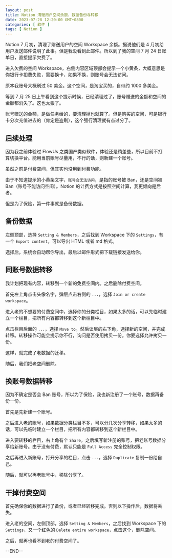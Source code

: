 ```yaml
---
layout: post
title: Notion 清理用户空间余额，数据备份与转移
date: 2023-07-28 12:20:00 GMT+0800
categories: [ 软件 ]
tags: [ Notion ]
---
```


Notion 7 月初，清理了赠送用户的空间 Workspace 余额。据说他们是 4 月初给用户发送邮件说明了此事。但是我没看到此邮件。所以到了我的空间 7 月 24 日账单日，直接提示欠费了。

<!-- more -->

进入欠费的空间 Workspace，右侧内容区域顶部会提示一个小黄条，大概意思是你银行卡扣费失败，需要换卡，如果不换，则账号会无法访问。

原本我账号大概刷过 50 美金。这个空间，是淘宝买的，自带约 1000 多美金。

等到 7 月 25 日上午看到这个提示时候，已经清理过了，账号赠送的金额和空间的金额都消失了。这也太狠了。

账号赠送的金额，是做任务给的，要清理掉也就算了。但是购买的空间，可是银行卡分次充值进去的（肯定是盗刷），这个强行清理就有点过分了。

## 后续处理

因为我之前体验过 FlowUs 之类国产类似软件，体验还是稍差些，所以目前不打算切换平台。能用当前账号尽量用，不行的话，则新建一个账号。

虽然之前是付费空间，但其实也没用到付费功能。

由于不知道提示的小黄条文字，`账号会无法访问`，是指的账号被 Ban，还是空间被 Ban（账号不能访问空间）。Notion 的计费方式是按照空间计算，我更倾向是后者。

但是为了保险，第一件事就是备份数据。

## 备份数据

左侧顶部，选择 `Setting & Members`，之后找到 Workspace 下的 `Settings`，有一个 `Export content`，可以导出 HTML 或者 md 格式。

选择后，系统会自动帮你导出，最后以邮件形式把下载链接发送给你。

## 同账号数据转移

我计划把现有内容，转移到一个新的免费空间内。之后删除付费空间。

首先左上角点击头像名字，弹层点击右侧的 `...`，选择 `Join or create workspace`。

进入老的不想要的付费空间中，选择你的分类栏目，如果太多的话，可以先临时建立一个栏目，把所有内容都转移到这个新栏目中。

点击栏目后面的 `...`，选择 `Move to`。然后谈层的右下角，选择新的空间，并完成转移。转移操作可能会提示你不行，询问是否使用拷贝一份。你要选择允许拷贝一份。

这样，就完成了老数据的迁移。

随后，我们把老空间删除。

## 换账号数据转移

因为不确定是否会 Ban 账号，所以为了保险，我也新注册了一个账号，数据再备份一份。

首先是先新建一个账号。

之后进入老的账号，如果数据分类栏目不多，可以分几次分享转移，如果太多的话，可以先临时建立一个栏目，把所有内容都转移到这个新栏目中。

进入要转移的栏目，右上角有个 `Share`。之后填写新注册的账号，把老账号数据分享给新账号。由于没有付费，默认只能是 `Full Access` 完全控制权限。

之后再进入新账号，打开分享的栏目，点击 `...`，选择 `Duplicate` 复制一份给自己。

随后，就可以再老账号中，移除分享了。

## 干掉付费空间

首先确保你的数据进行了备份，或者已经转移完成。否则以下操作后，数据将丢失。

进入老的空间，左侧顶部，选择 `Setting & Members`，之后找到 Workspace 下的 `Settings`，又一个红色的 `Delete entire workspace`，点击这个，删除空间。

之后，就再也看不到老的付费空间了。



--END--